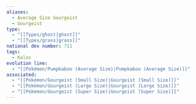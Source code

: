 ```yaml
---
aliases:
  - Average Size Gourgeist
  - Gourgeist
type:
  - "[[Types/ghost|ghost]]"
  - "[[Types/grass|grass]]"
national dex number: 711
tags:
  - Kalos
evolution line:
  - "[[Pokémon/Pumpkaboo (Average Size)|Pumpkaboo (Average Size)]]"
associated:
  - "[[Pokémon/Gourgeist (Small Size)|Gourgeist (Small Size)]]"
  - "[[Pokémon/Gourgeist (Large Size)|Gourgeist (Large Size)]]"
  - "[[Pokémon/Gourgeist (Super Size)|Gourgeist (Super Size)]]"
---
```

